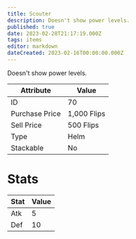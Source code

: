 ```yaml
---
title: Scouter
description: Doesn't show power levels.
published: true
date: 2023-02-28T21:17:19.000Z
tags: items
editor: markdown
dateCreated: 2023-02-16T00:00:00.000Z
---
```


Doesn't show power levels.

|Attribute|Value|
|-|-|
|ID|70|
|Purchase Price|1,000 Flips|
|Sell Price|500 Flips|
|Type|Helm|
|Stackable|No|

# Stats
|Stat|Value|
|-|-|
|Atk|5|
|Def|10|
